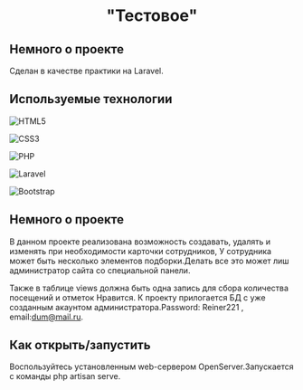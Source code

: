 # <p align='center'> "Тестовое"</p>

## Немного о проекте
Сделан в качестве практики на Laravel.

## Используемые технологии

![HTML5](https://img.shields.io/badge/html5-%23E34F26.svg?style=for-the-badge&logo=html5&logoColor=white)


![CSS3](https://img.shields.io/badge/css3-%231572B6.svg?style=for-the-badge&logo=css3&logoColor=white)


![PHP](https://img.shields.io/badge/php-%23777BB4.svg?style=for-the-badge&logo=php&logoColor=white)

![Laravel](https://img.shields.io/badge/laravel-%23FF2D20.svg?style=for-the-badge&logo=laravel&logoColor=white)

![Bootstrap](https://img.shields.io/badge/bootstrap-%23563D7C.svg?style=for-the-badge&logo=bootstrap&logoColor=white)
## Немного о проекте
В данном проекте реализована возможность создавать, удалять и изменять при необходимости карточки сотрудников, У сотрудника может быть несколько элементов подборки.Делать все это может лиш администратор сайта со специальной панели.

Также в таблице views должна быть одна запись для сбора количества посещений и отметок Нравится.
К проекту прилогается БД с уже созданным акаунтом администратора.Password: Reiner221 , email:dum@mail.ru.



## Как открыть/запустить
Воспользуйтесь установленным web-сервером OpenServer.Запускается с команды php artisan serve.